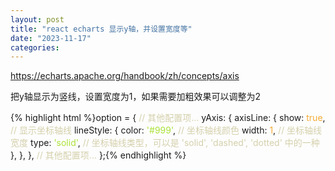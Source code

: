 ```yaml
---
layout: post
title: "react echarts 显示y轴，并设置宽度等"
date: "2023-11-17"
categories: 
---
```

<p><a href="https://echarts.apache.org/handbook/zh/concepts/axis">https://echarts.apache.org/handbook/zh/concepts/axis</a></p>
<p>把y轴显示为竖线，设置宽度为1，如果需要加粗效果可以调整为2</p>
{% highlight html %}option = {
<span style="color:#d4d0ab">// 其他配置项...</span>
yAxis: {
axisLine: {
show: <span style="color:#f5ab35">true</span>, <span style="color:#d4d0ab">// 显示坐标轴线</span>
lineStyle: {
color: <span style="color:#abe338">&#39;#999&#39;</span>, <span style="color:#d4d0ab">// 坐标轴线颜色</span>
width: <span style="color:#f5ab35">1</span>, <span style="color:#d4d0ab">// 坐标轴线宽度</span>
type: <span style="color:#abe338">&#39;solid&#39;</span>, <span style="color:#d4d0ab">// 坐标轴线类型，可以是 &#39;solid&#39;, &#39;dashed&#39;, &#39;dotted&#39; 中的一种</span>
},
},
},
<span style="color:#d4d0ab">// 其他配置项...</span>
};{% endhighlight %}
